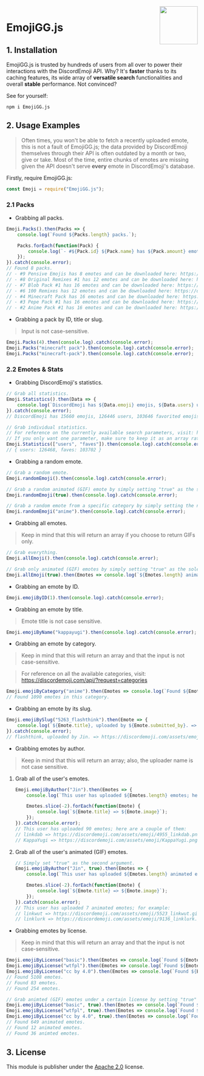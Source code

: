 <img align="right" width="100" height="100" src="https://i.imgur.com/Iphriti.gif">

# EmojiGG.js
## 1. Installation
EmojiGG.js is trusted by hundreds of users from all over to power their interactions with the DiscordEmoji API. Why? It's **faster** thanks to its caching features, its wide array of **versatile search** functionalities and overall **stable** performance. Not convinced?

See for yourself:
```
npm i EmojiGG.js
```

## 2. Usage Examples
> Often times, you won't be able to fetch a recently uploaded emote, this is not a fault of EmojiGG.js; the data provided by DiscordEmoji themselves through their API is often outdated by a month or two, give or take. Most of the time, entire chunks of emotes are missing given the API doesn't serve **every** emote in DiscordEmoji's database.

Firstly, require EmojiGG.js:
```js
const Emoji = require("EmojiGG.js");
```

### 2.1 Packs
- Grabbing all packs.
```js
Emoji.Packs().then(Packs => {
    console.log(`Found ${Packs.length} packs.`);

    Packs.forEach(function(Pack) {
        console.log(`- #${Pack.id} ${Pack.name} has ${Pack.amount} emotes and can be downloaded here: ${Pack.download}`);
    });
}).catch(console.error);
// Found 8 packs.
// - #9 Pensive Emojis has 8 emotes and can be downloaded here: https://discordemoji.com/assets/packs/download/pensive-pack.zip
// - #8 Original Remixes #1 has 12 emotes and can be downloaded here: https://discordemoji.com/assets/packs/download/original-remixes-1.zip
// - #7 Blob Pack #1 has 16 emotes and can be downloaded here: https://discordemoji.com/assets/packs/download/blob-pack-1.zip
// - #6 100 Remixes has 12 emotes and can be downloaded here: https://discordemoji.com/assets/packs/download/100-remixes.zip- #5 PUBG Pack has 10 emotes and can be downloaded here: https://discordemoji.com/assets/packs/download/pubg-pack.zip
// - #4 Minecraft Pack has 16 emotes and can be downloaded here: https://discordemoji.com/assets/packs/download/minecraft-pack.zip
// - #3 Pepe Pack #1 has 16 emotes and can be downloaded here: https://discordemoji.com/assets/packs/download/pepe-pack-1.zip
// - #2 Anime Pack #1 has 16 emotes and can be downloaded here: https://discordemoji.com/assets/packs/download/anime-pack-1.zip
```

- Grabbing a pack by ID, title or slug.
> Input is not case-sensitive.
```js
Emoji.Packs(4).then(console.log).catch(console.error);
Emoji.Packs("minecraft pack").then(console.log).catch(console.error);
Emoji.Packs("minecraft-pack").then(console.log).catch(console.error);
```

### 2.2 Emotes & Stats
- Grabbing DiscordEmoji's statistics.
```js
// Grab all statistics.
Emoji.Statistics().then(Data => {
    console.log(`DiscordEmoji has ${Data.emoji} emojis, ${Data.users} users, ${Data.faves} favorited emojis and ${Data.pending_approvals} emojis pending approval.`);
}).catch(console.error);
// DiscordEmoji has 15660 emojis, 126446 users, 103646 favorited emojis and 17 emojis pending approval.

// Grab individual statistics.
// For reference on the currently available search parameters, visit: https://discordemoji.com/api/?request=stats
// If you only want one parameter, make sure to keep it as an array rather than a string: Statistics(["users"]) not Statistics("users")
Emoji.Statistics(["users", "faves"]).then(console.log).catch(console.error);
// { users: 126468, faves: 103702 }
```

- Grabbing a random emote.
```js
// Grab a random emote.
Emoji.randomEmoji().then(console.log).catch(console.error);

// Grab a random animated (GIF) emote by simply setting "true" as the sole argument.
Emoji.randomEmoji(true).then(console.log).catch(console.error);

// Grab a random emote from a specific category by simply setting the name of the category as the sole argument.
Emoji.randomEmoji("anime").then(console.log).catch(console.error);
```

- Grabbing all emotes.
> Keep in mind that this will return an array if you choose to return GIFs only.
```js
// Grab everything.
Emoji.allEmoji().then(console.log).catch(console.error);

// Grab only animated (GIF) emotes by simply setting "true" as the sole argument.
Emoji.allEmoji(true).then(Emotes => console.log(`${Emotes.length} animated emotes found.`)).catch(console.error);
```

- Grabbing an emote by ID.
```js
Emoji.emojiByID(1).then(console.log).catch(console.error);
```

- Grabbing an emote by title.
> Emote title is not case sensitive.
```js
Emoji.emojiByName("kappayugi").then(console.log).catch(console.error);
```

- Grabbing an emote by category.
> Keep in mind that this will return an array and that the input is not case-sensitive.

> For reference on all the available categories, visit: https://discordemoji.com/api/?request=categories
```js
Emoji.emojiByCategory("anime").then(Emotes => console.log(`Found ${Emotes.length} emotes in this category.`)).catch(console.error);
// Found 1090 emotes in this category.
```

- Grabbing an emote by its slug.
```js
Emoji.emojiBySlug("5263_flashthink").then(Emote => {
    console.log(`${Emote.title}, uploaded by ${Emote.submitted_by}. => ${Emote.image}`)
}).catch(console.error);
// flashthink, uploaded by Jin. => https://discordemoji.com/assets/emoji/5263_flashthink.png
```

- Grabbing emotes by author.
> Keep in mind that this will return an array; also, the uploader name is not case sensitive.
1. Grab all of the user's emotes.
    ```js
    Emoji.emojiByAuthor("Jin").then(Emotes => {
        console.log(`This user has uploaded ${Emotes.length} emotes; here are a couple of them:`);

        Emotes.slice(-2).forEach(function(Emote) {
            console.log(`${Emote.title} => ${Emote.image}`);
        });
    }).catch(console.error);
    // This user has uploaded 90 emotes; here are a couple of them:
    // linkdab => https://discordemoji.com/assets/emoji/4955_linkdab.png
    // KappaYugi => https://discordemoji.com/assets/emoji/KappaYugi.png
    ```

2. Grab all of the user's animated (GIF) emotes.
    ```js
    // Simply set "true" as the second argument.
    Emoji.emojiByAuthor("Jin", true).then(Emotes => {
        console.log(`This user has uploaded ${Emotes.length} animated emotes; for example:`);

        Emotes.slice(-2).forEach(function(Emote) {
            console.log(`${Emote.title} => ${Emote.image}`);
        });
    }).catch(console.error);
    // This user has uploaded 7 animated emotes; for example:
    // linkwut => https://discordemoji.com/assets/emoji/5523_linkwut.gif
    // linklurk => https://discordemoji.com/assets/emoji/9136_linklurk.gif
    ```

- Grabbing emotes by license.
> Keep in mind that this will return an array and that the input is not case-sensitive.
```js
Emoji.emojiByLicense("basic").then(Emotes => console.log(`Found ${Emotes.length} emotes.`)).catch(console.error);
Emoji.emojiByLicense("wtfpl").then(Emotes => console.log(`Found ${Emotes.length} emotes.`)).catch(console.error);
Emoji.emojiByLicense("cc by 4.0").then(Emotes => console.log(`Found ${Emotes.length} emotes.`)).catch(console.error);
// Found 5108 emotes.
// Found 83 emotes.
// Found 254 emotes.

// Grab animted (GIF) emotes under a certain license by setting "true" as the second argument.
Emoji.emojiByLicense("basic", true).then(Emotes => console.log(`Found ${Emotes.length} animated emotes.`)).catch(console.error);
Emoji.emojiByLicense("wtfpl", true).then(Emotes => console.log(`Found ${Emotes.length} animated emotes.`)).catch(console.error);
Emoji.emojiByLicense("cc by 4.0", true).then(Emotes => console.log(`Found ${Emotes.length} animted emotes.`)).catch(console.error);
// Found 649 animated emotes.
// Found 12 animated emotes.
// Found 36 animted emotes.
```

## 3. License
This module is publisher under the [Apache 2.0](https://github.com/LuciDiscord/EmojiGG.js/blob/master/LICENSE.md) license.
